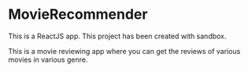 # MovieRecommender

This is a ReactJS app. This project has been created with sandbox.

This is a movie reviewing app where you can get the reviews of various movies in various genre.
